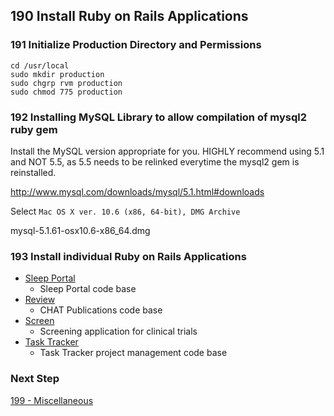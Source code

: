 ## 190 Install Ruby on Rails Applications

### 191 Initialize Production Directory and Permissions

```
cd /usr/local
sudo mkdir production
sudo chgrp rvm production
sudo chmod 775 production
```

### 192 Installing MySQL Library to allow compilation of mysql2 ruby gem

Install the MySQL version appropriate for you.
HIGHLY recommend using 5.1 and NOT 5.5, as 5.5 needs to be relinked everytime the mysql2 gem is reinstalled.

  http://www.mysql.com/downloads/mysql/5.1.html#downloads

Select `Mac OS X ver. 10.6 (x86, 64-bit), DMG Archive`

  mysql-5.1.61-osx10.6-x86_64.dmg

### 193 Install individual Ruby on Rails Applications

- [Sleep Portal](https://github.com/sleepepi/sleepportal)
  - Sleep Portal code base
- [Review](https://github.com/remomueller/review)
  - CHAT Publications code base
- [Screen](https://github.com/remomueller/screen)
  - Screening application for clinical trials
- [Task Tracker](https://github.com/remomueller/tasktracker)
  - Task Tracker project management code base

### Next Step

[199 - Miscellaneous](https://github.com/remomueller/documentation/tree/master/macosx/199-miscellaneous.md)
